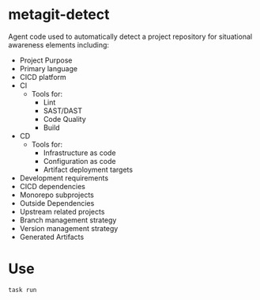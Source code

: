 # metagit-detect

Agent code used to automatically detect a project repository for situational awareness elements including:

- Project Purpose
- Primary language
- CICD platform
- CI
  - Tools for:
    - Lint
    - SAST/DAST
    - Code Quality
    - Build
- CD 
  - Tools for:
    - Infrastructure as code
    - Configuration as code
    - Artifact deployment targets
- Development requirements
- CICD dependencies
- Monorepo subprojects
- Outside Dependencies
- Upstream related projects
- Branch management strategy
- Version management strategy
- Generated Artifacts

# Use

`task run`